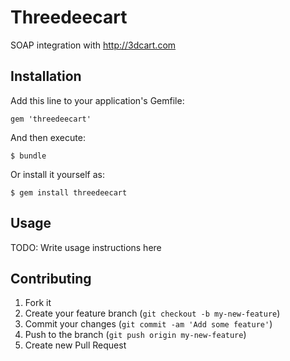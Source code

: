 # Threedeecart

SOAP integration with http://3dcart.com

## Installation

Add this line to your application's Gemfile:

    gem 'threedeecart'

And then execute:

    $ bundle

Or install it yourself as:

    $ gem install threedeecart

## Usage

TODO: Write usage instructions here

## Contributing

1. Fork it
2. Create your feature branch (`git checkout -b my-new-feature`)
3. Commit your changes (`git commit -am 'Add some feature'`)
4. Push to the branch (`git push origin my-new-feature`)
5. Create new Pull Request
